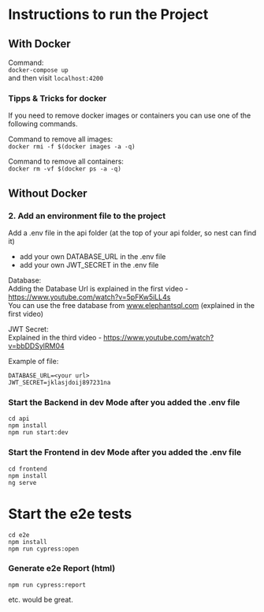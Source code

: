 
# Instructions to run the Project

## With Docker

Command:  
`docker-compose up`  
and then visit `localhost:4200`

### Tipps & Tricks for docker

If you need to remove docker images or containers you can use one of the following commands.

Command to remove all images:  
`docker rmi -f $(docker images -a -q)`

Command to remove all containers:  
`docker rm -vf $(docker ps -a -q)`

## Without Docker

### 2. Add an environment file to the project

Add a .env file in the api folder (at the top of your api folder, so nest can find it)

- add your own DATABASE_URL in the .env file
- add your own JWT_SECRET in the .env file

Database:  
Adding the Database Url is explained in the first video - https://www.youtube.com/watch?v=5pFKw5iLL4s  
You can use the free database from www.elephantsql.com (explained in the first video)

JWT Secret:  
Explained in the third video - https://www.youtube.com/watch?v=bbDDSylRM04

Example of file:

    DATABASE_URL=<your url>
    JWT_SECRET=jklasjdoij897231na

### Start the Backend in dev Mode after you added the .env file

`cd api`  
`npm install`  
`npm run start:dev`

### Start the Frontend in dev Mode after you added the .env file

`cd frontend`  
`npm install`  
`ng serve`

# Start the e2e tests

`cd e2e`  
`npm install`  
`npm run cypress:open`

### Generate e2e Report (html)

`npm run cypress:report`

etc. would be great.
